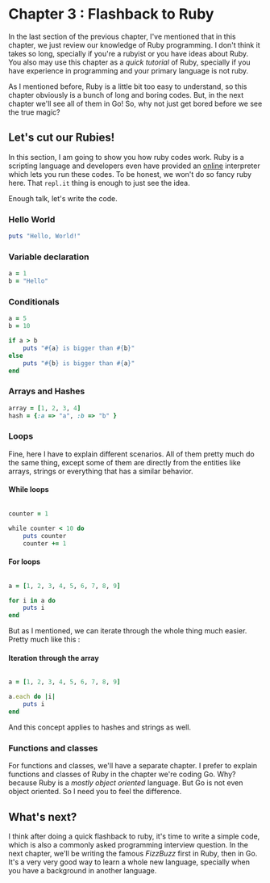 # Chapter 3 : Flashback to Ruby

In the last section of the previous chapter, I've mentioned that in this chapter, we just review our knowledge of Ruby programming. I don't think it takes so long, specially if you're a rubyist or you have ideas about Ruby. You also may use this chapter as a _quick tutorial_ of Ruby, specially if you have experience in programming and your primary language is not ruby. 

As I mentioned before, Ruby is a little bit too easy to understand, so this chapter obviously is a bunch of long and boring codes. But, in the next chapter we'll see all of them in Go! So, why not just get bored before we see the true magic? 

## Let's cut our Rubies!

In this section, I am going to show you how ruby codes work. Ruby is a scripting language and developers even have provided an [online](https://repl.it/languages/ruby) interpreter which lets you run these codes. To be honest, we won't do so fancy ruby here. That `repl.it` thing is enough to just see the idea. 

Enough talk, let's write the code. 

### Hello World 

```ruby
puts "Hello, World!"
``` 

### Variable declaration 

```ruby
a = 1 
b = "Hello"
``` 

### Conditionals 

```ruby
a = 5
b = 10 

if a > b 
    puts "#{a} is bigger than #{b}"
else
    puts "#{b} is bigger than #{a}"
end
``` 

### Arrays and Hashes 

```ruby
array = [1, 2, 3, 4]
hash = {:a => "a", :b => "b" }
``` 

### Loops 

Fine, here I have to explain different scenarios. All of them pretty much do the same thing, except some of them are directly from the entities like arrays, strings or everything that has a similar behavior. 

#### While loops 

```ruby

counter = 1

while counter < 10 do 
    puts counter
    counter += 1
```

#### For loops 

```ruby

a = [1, 2, 3, 4, 5, 6, 7, 8, 9]

for i in a do
    puts i
end 
``` 

But as I mentioned, we can iterate through the whole thing much easier. Pretty much like this : 

#### Iteration through the array 

```ruby

a = [1, 2, 3, 4, 5, 6, 7, 8, 9]

a.each do |i|
    puts i
end
``` 

And this concept applies to hashes and strings as well. 

### Functions and classes 

For functions and classes, we'll have a separate chapter. I prefer to explain functions and classes of Ruby in the chapter we're coding Go. Why? because Ruby is a _mostly object oriented_ language. But Go is not even object oriented. So I need you to feel the difference. 

## What's next? 

I think after doing a quick flashback to ruby, it's time to write a simple code, which is also a commonly asked programming interview question. In the next chapter, we'll be writing the famous _FizzBuzz_ first in Ruby, then in Go. It's a very very good way to learn a whole new language, specially when you have a background in another language.